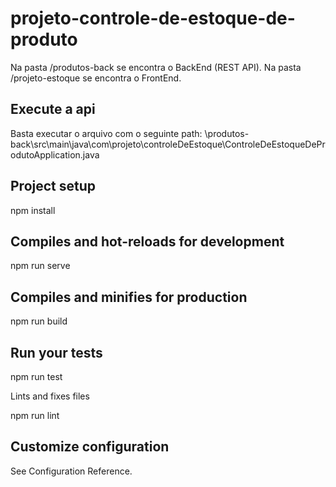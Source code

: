 # projeto-controle-de-estoque-de-produto

Na pasta /produtos-back se encontra o BackEnd (REST API).
Na pasta /projeto-estoque se encontra o FrontEnd.

## Execute a api
Basta executar o arquivo com o seguinte path:
\produtos-back\src\main\java\com\projeto\controleDeEstoque\ControleDeEstoqueDeProdutoApplication.java

## Project setup

npm install



## Compiles and hot-reloads for development

npm run serve



## Compiles and minifies for production

npm run build



## Run your tests
npm run test

Lints and fixes files

npm run lint



## Customize configuration

See Configuration Reference.